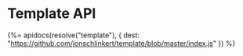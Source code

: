 # Template API

{%= apidocs(resolve("template"), {
  dest: "https://github.com/jonschlinkert/template/blob/master/index.js"
}) %}
